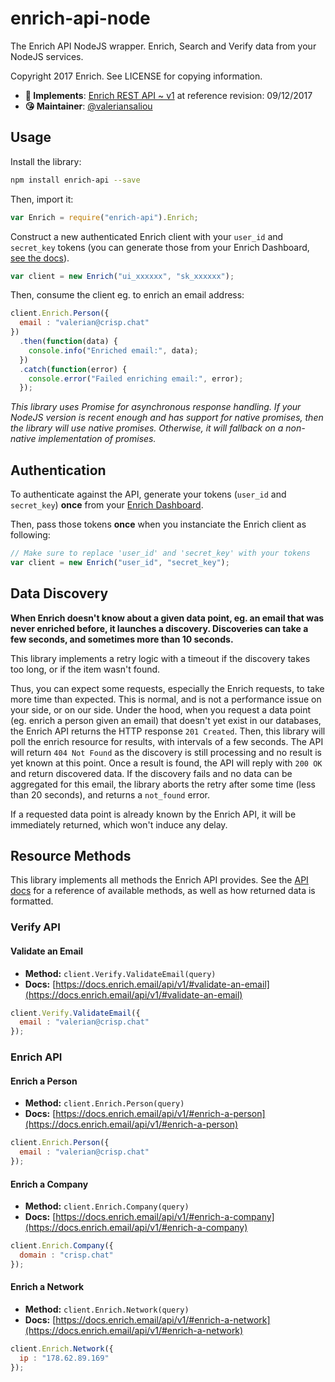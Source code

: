 # enrich-api-node

The Enrich API NodeJS wrapper. Enrich, Search and Verify data from your NodeJS services.

Copyright 2017 Enrich. See LICENSE for copying information.

* **📝 Implements**: [Enrich REST API ~ v1](https://docs.enrich.email/api/v1/) at reference revision: 09/12/2017
* **😘 Maintainer**: [@valeriansaliou](https://github.com/valeriansaliou)

## Usage

Install the library:

```bash
npm install enrich-api --save
```

Then, import it:

```javascript
var Enrich = require("enrich-api").Enrich;
```

Construct a new authenticated Enrich client with your `user_id` and `secret_key` tokens (you can generate those from your Enrich Dashboard, [see the docs](https://docs.enrich.email/api/v1/)).

```javascript
var client = new Enrich("ui_xxxxxx", "sk_xxxxxx");
```

Then, consume the client eg. to enrich an email address:

```javascript
client.Enrich.Person({
  email : "valerian@crisp.chat"
})
  .then(function(data) {
    console.info("Enriched email:", data);
  })
  .catch(function(error) {
    console.error("Failed enriching email:", error);
  });
```

_This library uses Promise for asynchronous response handling. If your NodeJS version is recent enough and has support for native promises, then the library will use native promises. Otherwise, it will fallback on a non-native implementation of promises._

## Authentication

To authenticate against the API, generate your tokens (`user_id` and `secret_key`) **once** from your [Enrich Dashboard](https://dashboard.enrich.email/).

Then, pass those tokens **once** when you instanciate the Enrich client as following:

```javascript
// Make sure to replace 'user_id' and 'secret_key' with your tokens
var client = new Enrich("user_id", "secret_key");
```

## Data Discovery

**When Enrich doesn't know about a given data point, eg. an email that was never enriched before, it launches a discovery. Discoveries can take a few seconds, and sometimes more than 10 seconds.**

This library implements a retry logic with a timeout if the discovery takes too long, or if the item wasn't found.

Thus, you can expect some requests, especially the Enrich requests, to take more time than expected. This is normal, and is not a performance issue on your side, or on our side. Under the hood, when you request a data point (eg. enrich a person given an email) that doesn't yet exist in our databases, the Enrich API returns the HTTP response `201 Created`. Then, this library will poll the enrich resource for results, with intervals of a few seconds. The API will return `404 Not Found` as the discovery is still processing and no result is yet known at this point. Once a result is found, the API will reply with `200 OK` and return discovered data. If the discovery fails and no data can be aggregated for this email, the library aborts the retry after some time (less than 20 seconds), and returns a `not_found` error.

If a requested data point is already known by the Enrich API, it will be immediately returned, which won't induce any delay.

## Resource Methods

This library implements all methods the Enrich API provides. See the [API docs](https://docs.enrich.email/api/v1/) for a reference of available methods, as well as how returned data is formatted.

### Verify API

#### Validate an Email

* **Method:** `client.Verify.ValidateEmail(query)`
* **Docs:** [https://docs.enrich.email/api/v1/#validate-an-email](https://docs.enrich.email/api/v1/#validate-an-email)

```javascript
client.Verify.ValidateEmail({
  email : "valerian@crisp.chat"
});
```

### Enrich API

#### Enrich a Person

* **Method:** `client.Enrich.Person(query)`
* **Docs:** [https://docs.enrich.email/api/v1/#enrich-a-person](https://docs.enrich.email/api/v1/#enrich-a-person)

```javascript
client.Enrich.Person({
  email : "valerian@crisp.chat"
});
```

#### Enrich a Company

* **Method:** `client.Enrich.Company(query)`
* **Docs:** [https://docs.enrich.email/api/v1/#enrich-a-company](https://docs.enrich.email/api/v1/#enrich-a-company)

```javascript
client.Enrich.Company({
  domain : "crisp.chat"
});
```

#### Enrich a Network

* **Method:** `client.Enrich.Network(query)`
* **Docs:** [https://docs.enrich.email/api/v1/#enrich-a-network](https://docs.enrich.email/api/v1/#enrich-a-network)

```javascript
client.Enrich.Network({
  ip : "178.62.89.169"
});
```
